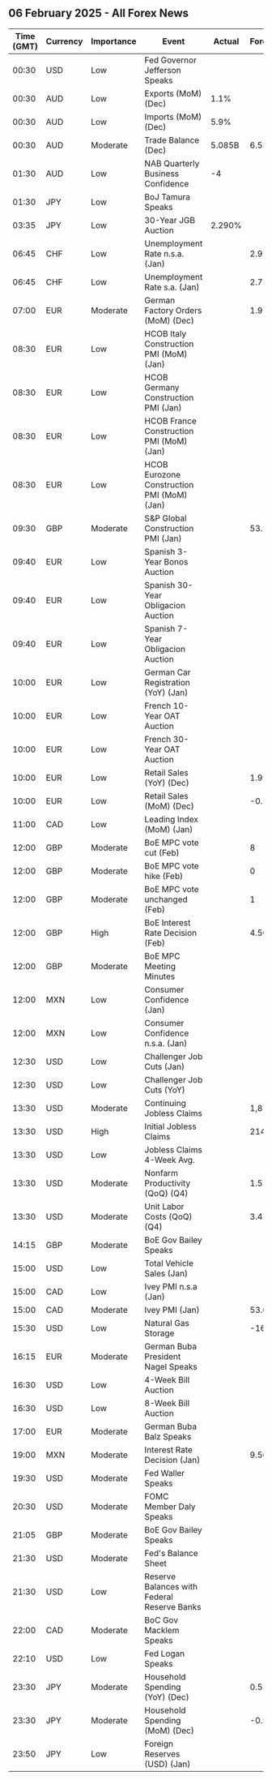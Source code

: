 ## 06 February 2025 - All Forex News

| Time (GMT) | Currency | Importance | Event | Actual | Forecast | Previous |
|------|----------|------------|-------|--------|----------|----------|
| 00:30 | USD | Low | Fed Governor Jefferson Speaks |  |  |  |
| 00:30 | AUD | Low | Exports (MoM) (Dec) | 1.1% |  | 4.2% |
| 00:30 | AUD | Low | Imports (MoM) (Dec) | 5.9% |  | 1.4% |
| 00:30 | AUD | Moderate | Trade Balance (Dec) | 5.085B | 6.520B | 6.792B |
| 01:30 | AUD | Low | NAB Quarterly Business Confidence | -4 |  | -7 |
| 01:30 | JPY | Low | BoJ Tamura Speaks |  |  |  |
| 03:35 | JPY | Low | 30-Year JGB Auction | 2.290% |  | 2.304% |
| 06:45 | CHF | Low | Unemployment Rate n.s.a. (Jan) |  | 2.9% | 2.8% |
| 06:45 | CHF | Low | Unemployment Rate s.a. (Jan) |  | 2.7% | 2.6% |
| 07:00 | EUR | Moderate | German Factory Orders (MoM) (Dec) |  | 1.9% | -5.4% |
| 08:30 | EUR | Low | HCOB Italy Construction PMI (MoM) (Jan) |  |  | 51.2 |
| 08:30 | EUR | Low | HCOB Germany Construction PMI (Jan) |  |  | 37.8 |
| 08:30 | EUR | Low | HCOB France Construction PMI (MoM) (Jan) |  |  | 42.6 |
| 08:30 | EUR | Low | HCOB Eurozone Construction PMI (MoM) (Jan) |  |  | 42.9 |
| 09:30 | GBP | Moderate | S&P Global Construction PMI (Jan) |  | 53.5 | 53.3 |
| 09:40 | EUR | Low | Spanish 3-Year Bonos Auction |  |  | 2.586% |
| 09:40 | EUR | Low | Spanish 30-Year Obligacion Auction |  |  | 3.877% |
| 09:40 | EUR | Low | Spanish 7-Year Obligacion Auction |  |  | 2.897% |
| 10:00 | EUR | Low | German Car Registration (YoY) (Jan) |  |  | -7.1% |
| 10:00 | EUR | Low | French 10-Year OAT Auction |  |  | 3.40% |
| 10:00 | EUR | Low | French 30-Year OAT Auction |  |  | 3.93% |
| 10:00 | EUR | Low | Retail Sales (YoY) (Dec) |  | 1.9% | 1.2% |
| 10:00 | EUR | Low | Retail Sales (MoM) (Dec) |  | -0.1% | 0.1% |
| 11:00 | CAD | Low | Leading Index (MoM) (Jan) |  |  | 0.24% |
| 12:00 | GBP | Moderate | BoE MPC vote cut (Feb) |  | 8 | 3 |
| 12:00 | GBP | Moderate | BoE MPC vote hike (Feb) |  | 0 | 0 |
| 12:00 | GBP | Moderate | BoE MPC vote unchanged (Feb) |  | 1 | 6 |
| 12:00 | GBP | High | BoE Interest Rate Decision (Feb) |  | 4.50% | 4.75% |
| 12:00 | GBP | Moderate | BoE MPC Meeting Minutes |  |  |  |
| 12:00 | MXN | Low | Consumer Confidence (Jan) |  |  | 47.1 |
| 12:00 | MXN | Low | Consumer Confidence n.s.a. (Jan) |  |  | 47.3 |
| 12:30 | USD | Low | Challenger Job Cuts (Jan) |  |  | 38.792K |
| 12:30 | USD | Low | Challenger Job Cuts (YoY) |  |  | 11.4% |
| 13:30 | USD | Moderate | Continuing Jobless Claims |  | 1,870K | 1,858K |
| 13:30 | USD | High | Initial Jobless Claims |  | 214K | 207K |
| 13:30 | USD | Low | Jobless Claims 4-Week Avg. |  |  | 212.50K |
| 13:30 | USD | Moderate | Nonfarm Productivity (QoQ) (Q4) |  | 1.5% | 2.2% |
| 13:30 | USD | Moderate | Unit Labor Costs (QoQ) (Q4) |  | 3.4% | 0.8% |
| 14:15 | GBP | Moderate | BoE Gov Bailey Speaks |  |  |  |
| 15:00 | USD | Low | Total Vehicle Sales (Jan) |  |  | 16.80M |
| 15:00 | CAD | Low | Ivey PMI n.s.a (Jan) |  |  | 44.3 |
| 15:00 | CAD | Moderate | Ivey PMI (Jan) |  | 53.0 | 54.7 |
| 15:30 | USD | Low | Natural Gas Storage |  | -167B | -321B |
| 16:15 | EUR | Moderate | German Buba President Nagel Speaks |  |  |  |
| 16:30 | USD | Low | 4-Week Bill Auction |  |  | 4.250% |
| 16:30 | USD | Low | 8-Week Bill Auction |  |  | 4.240% |
| 17:00 | EUR | Moderate | German Buba Balz Speaks |  |  |  |
| 19:00 | MXN | Moderate | Interest Rate Decision (Jan) |  | 9.50% | 10.00% |
| 19:30 | USD | Moderate | Fed Waller Speaks |  |  |  |
| 20:30 | USD | Moderate | FOMC Member Daly Speaks |  |  |  |
| 21:05 | GBP | Moderate | BoE Gov Bailey Speaks |  |  |  |
| 21:30 | USD | Moderate | Fed's Balance Sheet |  |  | 6,818B |
| 21:30 | USD | Low | Reserve Balances with Federal Reserve Banks |  |  | 3.201T |
| 22:00 | CAD | Moderate | BoC Gov Macklem Speaks |  |  |  |
| 22:10 | USD | Low | Fed Logan Speaks |  |  |  |
| 23:30 | JPY | Moderate | Household Spending (YoY) (Dec) |  | 0.5% | -0.4% |
| 23:30 | JPY | Moderate | Household Spending (MoM) (Dec) |  | -0.5% | 0.4% |
| 23:50 | JPY | Low | Foreign Reserves (USD) (Jan) |  |  | 1,230.7B |
